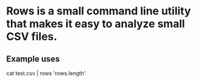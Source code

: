 

# Rows is a small command line utility that makes it easy to analyze small CSV files.

## Example uses

cat test.csv | rows 'rows.length'